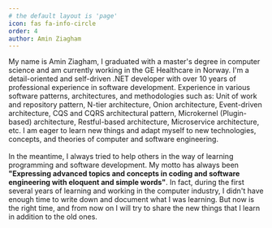 ```yaml
---
# the default layout is 'page'
icon: fas fa-info-circle
order: 4
author: Amin Ziagham
---
```

<p>
My name is Amin Ziagham, I graduated with a master's degree in computer science and am currently working in the GE Healthcare in Norway. I'm a detail-oriented and self-driven .NET developer with over 10 years of professional experience in software development. Experience in various software patterns, architectures, and methodologies such as: Unit of work and repository pattern, N-tier architecture, Onion architecture, Event-driven architecture, CQS and CQRS architectural pattern, Microkernel (Plugin-based) architecture, Restful-based architecture, Microservice architecture, etc. I am eager to learn new things and adapt myself to new technologies, concepts, and theories of computer and software engineering.
<br /><br />
In the meantime, I always tried to help others in the way of learning programming and software development. My motto has always been <b>"Expressing advanced topics and concepts in coding and software engineering with eloquent and simple words"</b>. In fact, during the first several years of learning and working in the computer industry, I didn't have enough time to write down and document what I was learning. But now is the right time, and from now on I will try to share the new things that I learn in addition to the old ones.
</p>